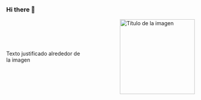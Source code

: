 ### Hi there 👋

<div style="display: flex; align-items: center; justify-content: flex-end;">
  Texto justificado alrededor de la imagen
  <img src="https://media.giphy.com/media/bAQH7WXKqtIBrPs7sR/giphy.gif" alt="Título de la imagen" style="margin-left: 100px;" width="200">
</div>

<!--
**FabricioMR22/FabricioMR22** is a ✨ _special_ ✨ repository because its `README.md` (this file) appears on your GitHub profile.

Here are some ideas to get you started:

- 🔭 I’m currently working on ...
- 🌱 I’m currently learning ...
- 👯 I’m looking to collaborate on ...
- 🤔 I’m looking for help with ...
- 💬 Ask me about ...
- 📫 How to reach me: ...
- 😄 Pronouns: ...
- ⚡ Fun fact: ...
-->
